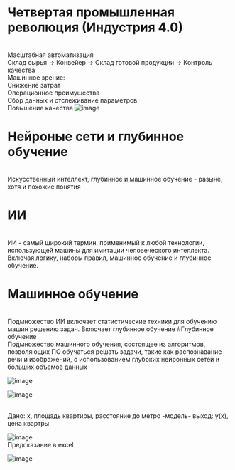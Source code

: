 # Четвертая промышленная революция (Индустрия 4.0)
<BR>Масштабная автоматизация
<BR>Склад сырья -> Конвейер -> Склад готовой продукции -> Контроль качества
<BR>Машинное зрение:
<BR>Снижение затрат
<BR>Операционное преимущества
<BR>Сбор данных и отслеживание параметров
<BR>Повышение качества
![image](https://user-images.githubusercontent.com/97594483/188415362-ab0c1eb3-01d0-4336-b2a9-ebaef900d6e6.png)
# Нейроные сети и глубинное обучение
<br>Искусственный интеллект, глубинное и машинное обучение - разыне, хотя и похожие понятия
# ИИ 
<br>ИИ - самый широкий термин, применимый к любой технологии, использующей машины для имитации человеческого интеллекта. Включая логику, наборы правил, машинное обучение и глубинное обучение.
# Машинное обучение
<br>Подмножество ИИ включает статистические техники для обучению машин
решению задач. Включает глубинное обучение
#Глубинное обучение
<br>Подмножество машинного обучения, состоящее из алгоритмов, позволяющих ПО обучаться решать задачи, такие как распознавание речи и изображений, с использованием глубоких нейронных сетей и больших объемов данных
  
![image](https://user-images.githubusercontent.com/97594467/190987947-c9f074f7-76ab-4c62-978b-7ba28dce06ec.png)
  
 ![image](https://user-images.githubusercontent.com/97594467/190988362-85f3415d-8d64-4d98-9a55-96a712b2acbb.png)

<br>Дано: x, площадь квартиры, расстояние до метро -модель- выход: y(x), цена квартры

  ![image](https://user-images.githubusercontent.com/97594467/190994414-f566a4de-b677-4e69-90d3-e33b2fed7af4.png)
<br> Предсказание в excel

  ![image](https://user-images.githubusercontent.com/97594467/190995770-85c05ceb-9973-467b-9762-433ac8e4b77b.png)
